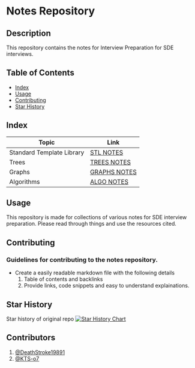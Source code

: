 # Notes Repository

## Description

This repository contains the notes for Interview Preparation for SDE interviews.

## Table of Contents

- [Index](#index)
- [Usage](#usage)
- [Contributing](#contributing)
- [Star History](#star-history)

## Index

| Topic                     | Link                                |
| ------------------------- | ----------------------------------- |
| Standard Template Library | [STL NOTES](./STL_Notes.md)         |
| Trees                     | [TREES NOTES](./Tree_Notes.md)      |
| Graphs                    | [GRAPHS NOTES](./Graph_Notes.md)    |
| Algorithms                | [ALGO NOTES](./Algorithms_Notes.md) |

## Usage

This repository is made for collections of various notes for SDE interview preparation.
Please read through things and use the resources cited.

## Contributing

### Guidelines for contributing to the notes repository.

- Create a easily readable markdown file with the following details
  1. Table of contents and backlinks
  2. Provide links, code snippets and easy to understand explainations.

## Star History

Star history of original repo
[![Star History Chart](https://api.star-history.com/svg?repos=DeathStroke19891/CP_Notes&type=Date)](https://star-history.com/#DeathStroke19891/CP_Notesr&Date)

## Contributors

1. [@DeathStroke19891](https://github.com/DeathStroke19891)
2. [@KTS-o7](https://github.com/KTS-o7)

